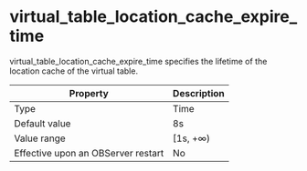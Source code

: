virtual_table_location_cache_expire_time
=============================================================

virtual_table_location_cache_expire_time specifies the lifetime of the location cache of the virtual table.


| **Property** | **Description** |
|------------------|-----------|
| Type | Time |
| Default value | 8s |
| Value range | \[1s, +∞) |
| Effective upon an OBServer restart | No |



